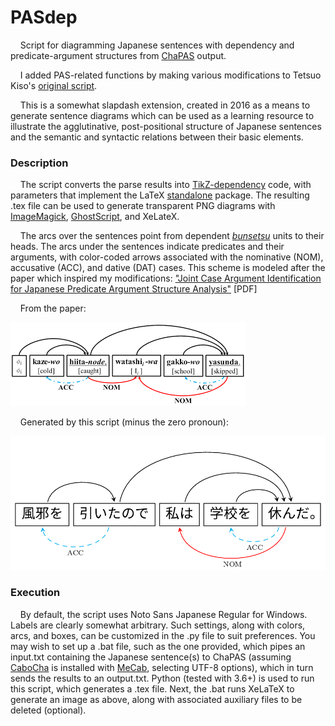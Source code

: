 # PASdep

<p>&nbsp;&nbsp;&nbsp;&nbsp;Script for diagramming Japanese sentences with dependency and predicate-argument structures from <a href="https://github.com/yotarow/chapas">ChaPAS</a> output.</p>

<p>&nbsp;&nbsp;&nbsp;&nbsp;I added PAS-related functions by making various modifications to Tetsuo Kiso's <a href="https://github.com/tetsuok/cabocha-to-tikz-deptree">original script</a>.</p>

<p>&nbsp;&nbsp;&nbsp;&nbsp;This is a somewhat slapdash extension, created in 2016 as a means to generate sentence diagrams which can be used as a learning resource to illustrate the agglutinative, post-positional structure of Japanese sentences and the semantic and syntactic relations between their basic elements.

<h3>Description</h3>
<p>&nbsp;&nbsp;&nbsp;&nbsp;The script converts the parse results into <a href="http://sourceforge.net/projects/tikz-dependency/" rel="nofollow">TikZ-dependency</a> code, with parameters that implement the LaTeX <a href="http://www.ctan.org/pkg/standalone" rel="nofollow">standalone</a> package. The resulting .tex file can be used to generate transparent PNG diagrams with <a href="https://www.imagemagick.org/script/index.php">ImageMagick</a>, <a href="https://www.ghostscript.com/">GhostScript</a>, and XeLateX.</p>

<p>&nbsp;&nbsp;&nbsp;&nbsp;The arcs over the sentences point from dependent <a href="http://universaldependencies.org/docsv1/ja/overview/introduction.html#bunsetsu-unit-base-phrase"><i>bunsetsu</i></a> units to their heads. The arcs under the sentences indicate predicates and their arguments, with color-coded arrows associated with the nominative (NOM), accusative (ACC), and dative (DAT) cases. This scheme is modeled after the paper which inspired my modifications: <a href="http://aclweb.org/anthology/P15-1093">"Joint Case Argument Identification for
Japanese Predicate Argument Structure Analysis"</a> [PDF]</p>

<p>
&nbsp;&nbsp;&nbsp;&nbsp;From the paper:</p>

<p><img src="template.png"></p>
<p>
&nbsp;&nbsp;&nbsp;&nbsp;Generated by this script (minus the zero pronoun):</p>

<p><img src="output.png"></p>

<h3>Execution</h3>

<p>&nbsp;&nbsp;&nbsp;&nbsp;By default, the script uses Noto Sans Japanese Regular for Windows. Labels are clearly somewhat arbitrary. Such settings, along with colors, arcs, and boxes, can be customized in the .py file to suit preferences. You may wish to set up a .bat file, such as the one provided, which pipes an input.txt containing the Japanese sentence(s) to ChaPAS (assuming <a href="http://taku910.github.io/cabocha/">CaboCha</a> is installed with <a href="http://taku910.github.io/mecab/">MeCab</a>, selecting UTF-8 options), which in turn sends the results to an output.txt. Python (tested with 3.6+) is used to run this script, which generates a .tex file. Next, the .bat runs XeLaTeX to generate an image as above, along with associated auxiliary files to be deleted (optional).</p>
